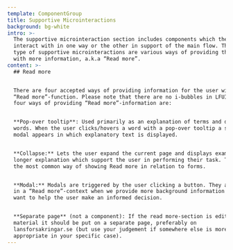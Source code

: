```yaml
---
template: ComponentGroup
title: Supportive Microinteractions
background: bg-white
intro: >-
  The supportive microinteraction section includes components which the user can
  interact with in one way or the other in support of the main flow. The main
  type of supportive microinteractions are various ways of providing the user
  with more information, a.k.a “Read more”.
content: >-
  ## Read more


  There are four accepted ways of providing information for the user with a
  “Read more”-function. Please note that there are no i-bubbles in LFUI. The
  four ways of providing “Read more”-information are:


  **Pop-over tooltip**: Used primarily as an explanation of terms and difficult
  words. When the user clicks/hovers a word with a pop-over tooltip a small
  modal appears in which explanatory text is displayed.


  **Collapse:** Lets the user expand the current page and displays examples or a
  longer explanation which support the user in performing their task. This is
  the most common way of showing Read more in relation to forms.


  **Modal:** Modals are triggered by the user clicking a button. They are used
  in a “Read more”-context when we provide more background information when we
  want to help the user make an informed decision.


  **Separate page** (not a component): If the read more-section is editorial
  material it should be put on a separate page, preferably on
  lansforsakringar.se (but use your judgement if somewhere else is more
  appropriate in your specific case).
---
```


